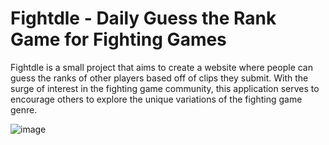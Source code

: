 # Fightdle - Daily Guess the Rank Game for Fighting Games

Fightdle is a small project that aims to create a website where people can guess the ranks of other players based off of clips they submit. With the surge of interest in the fighting game community, this application serves to encourage others to explore the unique variations of the fighting game genre.

![image](https://github.com/wurew34/Fightdle/assets/45046355/0a4e6fe8-df7a-4edf-8486-5e06fc9a3748)
